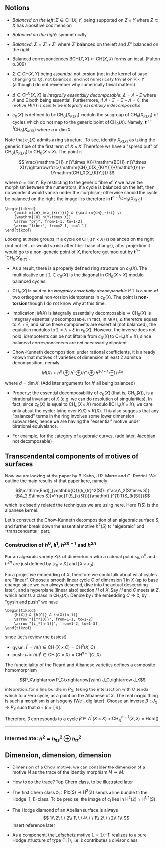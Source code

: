 ## Notions

- *Balanced on the left*: $\Sigma\in\mathrm{CH}(X,Y)$ being supported on $Z\times Y$ where $Z\subset X$ has a positive codimension

- *Balanced on the right*: symmetrically

- *Balanced*: $\Sigma=\Sigma'+\Sigma''$ where $\Sigma'$ balanced on the left and $\Sigma''$ balanced on the right

- Balanced correspondences $\mathrm{BCH}(X,X)\subset\mathrm{CH}(X,X)$ forms an ideal. (Fulton p.309)

- $\Sigma\in\mathrm{CH}(X,Y)$ being *essential*: not torsion (not in the kernel of base changing to $\mathbb{Q}$), not balanced, and not numerically trivial on $X\times Y$ (although I do not remember why numerically trivial matters)

- $\Delta\in\mathrm{CH}^0(X,X)$ is *integrally essentially decomposable*: $\Delta=\Lambda+\Xi$ where $\Lambda$ and $\Xi$ both being essential. Furthermore, if $\Lambda\circ\Xi=\Xi\circ\Lambda=0$, the motive $M(X)$ is said to be *integrally essentially indecomposable*.

- $c_0(X)$ is defined to be $\mathrm{CH}_0(X_{K(X)})$ modulo the subgroup of $\mathrm{CH}_0(X_{K(X)})$ of cycles which do not map to the generic point of $\mathrm{CH}_0(X)$. Namely, $\mathbf{t}^{n-1}\mathrm{CH}_0(X_{K(X)})$ where $n=\dim X$.

Note that $c_0(X)$ admits a ring structure. To see, identify $X_{K(X)}$ as taking the generic fibre of the first term of $X\times X$. Therefore we have a "spread out" of $\mathrm{CH}_0(X_{K(X)})$ to $\mathrm{CH}_0(X\times X)$. The point is 

$$ \frac{\mathrm{CH}_n(Y\times X)}{\mathrm{BCH}_n(Y\times X)}\rightarrow\frac{\mathrm{CH}_0(X_{K(Y)})}{\mathbf{t}^{n-1}\mathrm{CH}_0(X_{K(Y)})} $$

where $n=\dim Y$. By restricting to the generic fibre of $Y$ we have the morphism between the numerators; if a cycle is balanced on the left, then no wonder it would vanish under the morphism; otherwise should the cycle be balanced on the right, the image lies therefore in $\mathbf{t}^{n-1}\mathrm{CH}_0(X_{K(Y)})$ 

```rawlatex
\begin{tikzcd}
	{\mathrm{CH}_0(X_{K(Y)})} & {\mathrm{CH}_*(X)} \\
	{\mathrm{CH}_n(Y\times X)}
	\arrow["prj", from=1-1, to=1-2]
	\arrow["fiber", from=2-1, to=1-1]
\end{tikzcd}
```

Looking at these groups, if a cycle on $\mathrm{CH}_n(Y
\times X)$ is balanced on the right (but not left, or would vanish after fiber base change), after projection it would go to a non-generic point of $X$, therefore get mod out by $\mathbf{t}^{n-1}\mathrm{CH}_0(X_{K(Y)})$. 

- As a result, there is a properly defined ring structure on $c_0(X)$. The multiplcative unit $\mathbb{1}\in c_0(X)$ is the diagonal in $\mathrm{CH}_n(X\times X)$ modulo balanced cycles.

- $\mathrm{CH}_0(X)$ is said to be *integrally essentially decomposable* if $\mathbb{1}$ is a sum of two orthogonal non-torsion idempotents in $c_0(X)$. The point is **non-torsion** though I do not know why at this time.

- Implication: $M(X)$ is integrally essentially decomposable => $\mathrm{CH}_0(X)$ is integrally essentially decomposable. In fact, in $M(X)$, $\Delta$ therefore equals to $\Lambda+\Xi$, and since these components are essential (not balanced), the equiation modulos to $\mathbb{1}=\lambda+\xi$ in $c_0(X)$. However, the inverse does not hold: idempotents can be not liftable from $c_0(X)$ to $\mathrm{CH}_n(X\times X)$, since balanced correspondences are not necessarily nilpotent.

- Chow-Kunneth decomposition: under rational coefficients, it is already known that motives of varieties of dimension at least $2$ admits a decomposition, nemaly

$$ M(X)=h^0\oplus h^1\oplus h^+\oplus h^{2d-1}\oplus h^{2d} $$

where $d=\dim X$. (Add later arguments for $h^i$ all being balanced)

- Property: the essential decomposability of $c_0(X)$ (that is, $\mathrm{CH}_0(X)$), is a birational invariant of $X$ (e.g. we can do resolution of singularities). In fact, since $c_0(X)$ is equal to $\mathrm{CH}_n(X\times X)$ modulo $\mathrm{BCH}_n(X\times X)$, we care only about the cycles lying over $K(X)\times K(X)$. This also suggests that any "balanced" terms in the ring involves some lower dimension subvarieties, hence we are having the "essential" motive under birational equivalance.

- For example, for the category of algebraic curves, (add later, Jacobian not decomposable)

## Transcendental components of motives of surfaces

Now we are looking at the paper by B. Kahn, J.P. Murre and C. Pedrini. We outline the main results of that paper here, namely

$$\mathrm{End}_{\mathbb{Q}}(h_{tr}^2(S))=\frac{A_2(S\times S)}{BA_2(S\times S)}=\frac{T(S_{k(S)})}{\mathbf{t}^{1}T(S_{k(S)})}$$

which is closedly related the techniques we are using here. Here $T(S)$ is the albanese kernel.

Let's construct the Chow-Kunneth decomposition of an algebraic surface $S$, and further break down the essential motive $h^2(S)$ to "algebraic" and "transcendental" part.

### Construction of $h^0$, $h^1$, $h^{2n-1}$ and $h^{2n}$

For an algebraic variety $X/k$ of dimension $n$ with a rational point $x_0$, $h^0$ and $h^{2n}$ are just defined by $[x_0\times X]$ and $[X\times x_0]$. 

Fix a projective embedding of $X$, therefore we could talk about what cycles are "linear". Choose a smooth linear cycle $C$ of dimension $1$ in $X$ (up to base change since we can always descend, dive into the actual descending later), and a hyperplane (linear also) section $H$ of $X$. Say $H$ and $C$ meets at $Z$, which admits a class in $\mathrm{CH}_0(X)$. Denote by $i$ the embedding $C\rightarrow X$, by "gysin and push" we have 

```rawlatex
\begin{tikzcd}
	{h(X)} & {h(C)} & {h(X)(n-1)}
	\arrow["{i^*(0)}", from=1-1, to=1-2]
	\arrow["{i_*(n-1)}", from=1-2, to=1-3]
\end{tikzcd}
```
since (let's review the basics!)

- gysin: $i^*=h(i)\in\mathrm{CH}_1(X\times C)=\mathrm{CH}^0(X, C)$
- push: $i_*=h(i)^t\in\mathrm{CH}_1(C\times X)=\mathrm{CH}^{n-1}(C, X)$


The functoriality of the Picard and Albanese varieties defines a composite homomorphism

$$P_X\rightarrow P_C\xrightarrow{\sim} J_C\rightarrow J_X$$

intepretion: for a line bundle in $P_X$, taking the intersection with $C$ sends which to a zero cycle, as a point on the Albanese of $X$. The real magic thing is such a morphism is an isogeny (Weil, dig later). Choose an inverse $\beta:J_X\rightarrow P_X$ such that $\alpha\circ\beta=[\cdot n]$.

Therefore, $\beta$ corresponds to a cycle $\tilde{\beta}\in A^1(X\times X)=\mathrm{CH}_{\mathbb{Q}}^{n-1}(X,X)=\mathrm{Hom}()$

***






### Intermediate: $h^2=h_{ns}^2\oplus h_{tr}^2$




## Dimension, dimension, dimension

- Dimension of a Chow motive: we can consider the dimension of a motive $M$ as the trace of the identity morphism $M\rightarrow M$.


- How to do the trace? Top Chern class, to be illustrated later

- The first Chern class $c_1:\mathrm{Pic}(S)\rightarrow\mathrm{H}^2(\mathbb{Z})$ sends a line bundle to the Hodge $(1,1)$-class. To be precise, the image of $c_1$ lies in $\mathrm{H}^2(\mathbb{Z})\cap\mathrm{H}^{1,1}(S)$. 

- The Hodge diamond of an Abelian surface is always
$$
	1\\
  2\ \ \ 2\\
1\ \ \ 4\ \ \ 1\\
  2\ \ \ 2\\
    1\\
$$
Insert reference later

- As a component, the Lefschetz motive $\mathbb{L}=\mathbb{1}(-1)$ realizes to a pure Hodge structure of type $(1,1)$; i.e. it contributes a divisor class.

